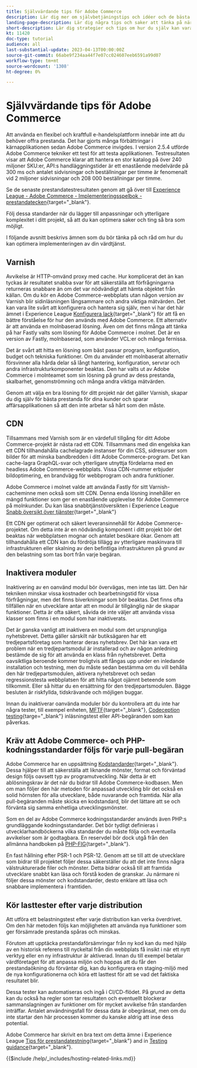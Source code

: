 ```yaml
---
title: Självvärdande tips för Adobe Commerce
description: Lär dig mer om självbetjäningstips och idéer och de bästa metoderna att tänka på.
landing-page-description: Lär dig några tips och saker att tänka på när du är värd för Adobe Commerce på egen hand.
short-description: Lär dig strategier och tips om hur du själv kan vara värd för Adobe Commerce.
kt: 11420
doc-type: tutorial
audience: all
last-substantial-update: 2023-04-13T00:00:00Z
source-git-commit: 66abe9f234aa44f7e07cc024607eeb6591a99d07
workflow-type: tm+mt
source-wordcount: '1308'
ht-degree: 0%

---
```



# Självvärdande tips för Adobe Commerce

Att använda en flexibel och kraftfull e-handelsplattform innebär inte att du behöver offra prestanda. Det har gjorts många förbättringar i kärnapplikationen sedan Adobe Commerce invigdes. I version 2.5.4 utförde Adobe Commerce tekniker ett test för att testa applikationen. Testresultaten visar att Adobe Commerce klarar att hantera en stor katalog på över 240 miljoner SKU:er, API:s handläggningstider är ett enastående medelvärde på 300 ms och antalet sidvisningar och beställningar per timme är fenomenalt vid 2 miljoner sidvisningar och 208 000 beställningar per timme.

Se de senaste prestandatestresultaten genom att gå över till [Experience League - Adobe Commerce - Implementeringsspelbok - prestandatecken](https://experienceleague.adobe.com/docs/commerce-operations/implementation-playbook/infrastructure/performance/benchmarks.html){target="_blank"}.

Följ dessa standarder när du lägger till anpassningar och ytterligare komplexitet i ditt projekt, så att du kan optimera saker och ting så bra som möjligt.

I följande avsnitt beskrivs ämnen som du bör tänka på och råd om hur du kan optimera implementeringen av din värdtjänst.

## Varnish

Avvikelse är HTTP-omvänd proxy med cache. Hur komplicerat det än kan tyckas är resultatet snabba svar för att säkerställa att förfrågningarna returneras snabbare än om det var nödvändigt att hämta objektet från källan. Om du kör en Adobe Commerce-webbplats utan någon version av Varnish blir sidinläsningen långsammare och andra viktiga mätvärden. Det kan vara lite svårt att konfigurera och hantera sig själv, men vi har det här ämnet i Experience League [Konfigurera lack](https://experienceleague.adobe.com/docs/commerce-operations/configuration-guide/cache/varnish/config-varnish.html){target="_blank"} för att få en bättre förståelse för hur den används med Adobe Commerce. Ett alternativ är att använda en molnbaserad lösning. Även om det finns många att tänka på har Fastly valts som lösning för Adobe Commerce i molnet. Det är en version av Fastly, molnbaserad, som använder VCL:er och många fernissa.

Det är svårt att hitta en lösning som bäst passar program, konfiguration, budget och tekniska funktioner. Om du använder ett molnbaserat alternativ försvinner alla hårda delar så långt hantering, konfiguration, servrar och andra infrastrukturkomponenter beaktas. Den har valts ut av Adobe Commerce i molnteamet som sin lösning på grund av dess prestanda, skalbarhet, genomströmning och många andra viktiga mätvärden.

Genom att välja en bra lösning för ditt projekt när det gäller Varnish, skapar du dig själv för bästa prestanda för dina kunder och sparar affärsapplikationen så att den inte arbetar så hårt som den måste.

## CDN

Tillsammans med Varnish som är en värdefull tillgång för ditt Adobe Commerce-projekt är nästa rad ett CDN. Tillsammans med din engelska kan ett CDN tillhandahålla cachelagrade instanser för din CSS, sidresurser som bilder för att minska bandbredden i ditt Adobe Commerce-program. Det kan cache-lagra GraphQL-svar och ytterligare utnyttja fördelarna med en headless Adobe Commerce-webbplats. Vissa CDN-nummer erbjuder bildoptimering, en brandvägg för webbprogram och andra funktioner.

Adobe Commerce i molnet valde att använda Fastly för sitt Varnish-cacheminne men också som sitt CDN. Denna enda lösning innehåller en mängd funktioner som ger en enastående upplevelse för Adobe Commerce på molnkunder. Du kan läsa snabbtjänstöversikten i Experience League [Snabb översikt över tjänster](https://experienceleague.adobe.com/docs/commerce-cloud-service/user-guide/cdn/fastly.html){target="_blank"}

Ett CDN ger optimerat och säkert leveransinnehåll för Adobe Commerce-projektet. Om detta inte är en nödvändig komponent i ditt projekt bör det beaktas när webbplatsen mognar och antalet besökare ökar. Genom att tillhandahålla ett CDN kan du fördröja tillägg av ytterligare maskinvara till infrastrukturen eller skalning av den befintliga infrastrukturen på grund av den belastning som tas bort från varje begäran.

## Inaktivera moduler

Inaktivering av en oanvänd modul bör övervägas, men inte tas lätt. Den här tekniken minskar vissa kostnader och bearbetningstid för vissa förfrågningar, men det finns biverkningar som bör beaktas. Det finns ofta tillfällen när en utvecklare antar att en modul är tillgänglig när de skapar funktioner. Detta är ofta säkert, såvida de inte väljer att använda vissa klasser som finns i en modul som har inaktiverats.

Det är ganska vanligt att inaktivera en modul som det ursprungliga nyhetsbrevet. Detta gäller särskilt när butiksägaren har ett tredjepartsföretag som hanterar deras nyhetsbrev. Det här kan vara ett problem när en tredjepartsmodul är installerad och av någon anledning bestämde de sig för att använda en klass från nyhetsbrevet. Detta oavsiktliga beroende kommer troligtvis att fångas upp under en inledande installation och testning, men du måste sedan bestämma om du vill behålla den här tredjepartsmodulen, aktivera nyhetsbrevet och sedan regressionstesta webbplatsen för att hitta något ojämnt beteende som tillkommit. Eller så hittar du en ersättning för den tredjepartsmodulen. Bägge besluten är riskfyllda, tidskrävande och möjligen buggar.

Innan du inaktiverar oanvända moduler bör du kontrollera att du inte har några tester, till exempel enheten, [MFTF](https://developer.adobe.com/commerce/cloud-tools/docker/test/application-testing/){target="_blank"}, [Codeception testing](https://developer.adobe.com/commerce/cloud-tools/docker/test/code-testing/){targe="_blank"} inläsningstest eller API-begäranden som kan påverkas.

## Kräv att Adobe Commerce- och PHP-kodningsstandarder följs för varje pull-begäran

Adobe Commerce har en uppsättning [Kodstandarder](https://developer.adobe.com/commerce/php/coding-standards/){target="_blank"}. Dessa hjälper till att säkerställa att liknande mönster, format och förväntad design följs oavsett typ av programutveckling. När detta är ett ablösningskrav är det när du bidrar till Adobe Commerce-kodbasen. Men om man följer den här metoden för anpassad utveckling blir det också en solid hörnsten för alla utvecklare, både nuvarande och framtida. När alla pull-begäranden måste skicka en kodstandard, blir det lättare att se och förvänta sig samma enhetliga utvecklingsmönster.

Som en del av Adobe Commerce kodningsstandarder används även PHP:s grundläggande kodningsstandarder. Det bör tydligt definieras i utvecklarhandböckerna vilka standarder du måste följa och eventuella avvikelser som är godtagbara. En reservdel bör dock utgå från den allmänna handboken på [PHP-FIG](https://www.php-fig.org){target="_blank"}.

En fast hållning efter PSR-1 och PSR-12. Genom att se till att de utvecklare som bidrar till projektet följer dessa säkerställer du att det inte finns några välstrukturerade filer och mönster. Detta bidrar också till att framtida utvecklare snabbt kan läsa och förstå koden de granskar. Ju närmare ni följer dessa mönster och kodstandarder, desto enklare att läsa och snabbare implementera i framtiden.

## Kör lasttester efter varje distribution

Att utföra ett belastningstest efter varje distribution kan verka överdrivet. Om den här metoden följs kan möjligheten att använda nya funktioner som ger försämrade prestanda spåras och minskas.

Förutom att upptäcka prestandaförsämringar från ny kod kan du med hjälp av en historisk referens till nyckeltal från din webbplats få insikt i när ett nytt verktyg eller en ny infrastruktur är aktiverad. Innan du till exempel betalar värdföretaget för att anpassa miljön och hoppas att du får den prestandaökning du förväntar dig, kan du konfigurera en staging-miljö med de nya konfigurationerna och köra ett lasttest för att se vad det faktiska resultatet blir.

Dessa tester kan automatiseras och ingå i CI/CD-flödet. På grund av detta kan du också ha regler som tar resultaten och eventuellt blockerar sammanslagningen av funktioner om för mycket avvikelse från standarden inträffar. Antalet användningsfall för dessa data är obegränsat, men om du inte startar den här processen kommer du kanske aldrig att inse dess potential.

Adobe Commerce har skrivit en bra text om detta ämne i Experience League [Tips för prestandatestning](https://experienceleague.adobe.com/docs/commerce-operations/deliver-commerce-at-scale/launch.html){target="_blank"} and in [Testing guidance](https://experienceleague.adobe.com/docs/commerce-cloud-service/user-guide/develop/test/guidance.html){target="_blank"}.

{{$include /help/_includes/hosting-related-links.md}}
